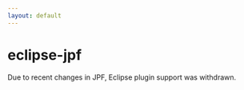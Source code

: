 ```yaml
---
layout: default
---
```


# eclipse-jpf #

Due to recent changes in JPF, Eclipse plugin support was withdrawn.

